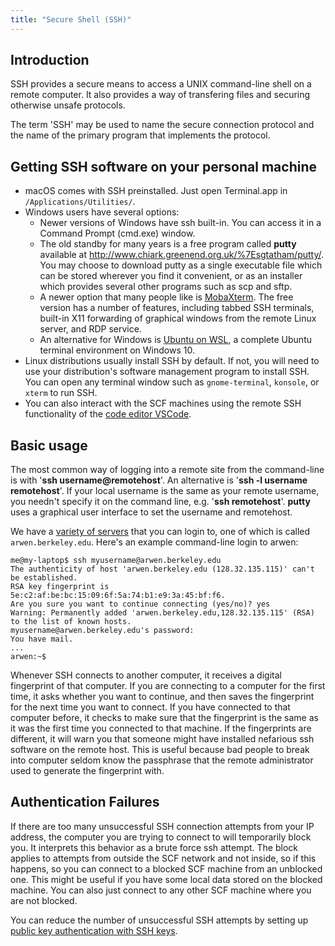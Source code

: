 ```yaml
---
title: "Secure Shell (SSH)"
---
```


## Introduction

SSH provides a secure means to access a UNIX command-line shell on a
remote computer. It also provides a way of transfering files and
securing otherwise unsafe protocols.

The term 'SSH' may be used to name the secure connection protocol and
the name of the primary program that implements the protocol.

## Getting SSH software on your personal machine

- macOS comes with SSH preinstalled. Just open Terminal.app in
  `/Applications/Utilities/`.
- Windows users have several options:
  - Newer versions of Windows have ssh built-in. You can access it in a
    Command Prompt (cmd.exe) window.
  - The old standby for many years is a free program called **putty**
    available at http://www.chiark.greenend.org.uk/%7Esgtatham/putty/.
    You may choose to download putty as a single executable file which
    can be stored wherever you find it convenient, or as an installer
    which provides several other programs such as scp and sftp.
  - A newer option that many people like is
    [MobaXterm](https://mobaxterm.mobatek.net/download.html). The free
    version has a number of features, including tabbed SSH terminals,
    built-in X11 forwarding of graphical windows from the remote Linux
    server, and RDP service.
  - An alternative for Windows is [Ubuntu on
    WSL](https://ubuntu.com/wsl), a complete Ubuntu terminal environment
    on Windows 10.
- Linux distributions usually install SSH by default. If not, you will
  need to use your distribution's software management program to install
  SSH. You can open any terminal window such as `gnome-terminal`,
  `konsole`, or `xterm` to run SSH.
- You can also interact with the SCF machines using the remote SSH
  functionality of the [code editor
  VSCode](https://code.visualstudio.com/docs/remote/ssh).

## Basic usage

The most common way of logging into a remote site from the command-line
is with '**ssh username@remotehost**'. An alternative is '**ssh -l
username remotehost**'. If your local username is the same as your
remote username, you needn't specify it on the command line, e.g. '**ssh
remotehost**'. **putty** uses a graphical user interface to set the
username and remotehost.

We have a [variety of servers](/servers/login-servers) that you can login to,
one of which is called `arwen.berkeley.edu`. Here's an example command-line
login to arwen:

    me@my-laptop$ ssh myusername@arwen.berkeley.edu
    The authenticity of host 'arwen.berkeley.edu (128.32.135.115)' can't be established.
    RSA key fingerprint is 5e:c2:af:be:bc:15:09:6f:5a:74:b1:e9:3a:45:bf:f6.
    Are you sure you want to continue connecting (yes/no)? yes
    Warning: Permanently added 'arwen.berkeley.edu,128.32.135.115' (RSA) to the list of known hosts.
    myusername@arwen.berkeley.edu's password: 
    You have mail.
    ...
    arwen:~$ 

Whenever SSH connects to another computer, it receives a digital
fingerprint of that computer. If you are connecting to a computer for
the first time, it asks whether you want to continue, and then saves the
fingerprint for the next time you want to connect. If you have connected
to that computer before, it checks to make sure that the fingerprint is
the same as it was the first time you connected to that machine. If the
fingerprints are different, it will warn you that someone might have
installed nefarious ssh software on the remote host. This is useful
because bad people to break into computer seldom know the passphrase
that the remote administrator used to generate the fingerprint with.

## Authentication Failures

If there are too many unsuccessful SSH connection attempts from your IP
address, the computer you are trying to connect to will temporarily
block you. It interprets this behavior as a brute force ssh attempt. The
block applies to attempts from outside the SCF network and not inside,
so if this happens, so you can connect to a blocked SCF machine from an
unblocked one. This might be useful if you have some local data stored
on the blocked machine. You can also just connect to any other SCF
machine where you are not blocked.

You can reduce the number of unsuccessful SSH attempts by setting up
[public key authentication with SSH keys](/access/ssh/ssh-keys).
